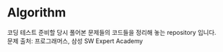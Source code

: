 # Algorithm
코딩 테스트 준비할 당시 풀어본 문제들의 코드들을 정리해 놓는 repository 입니다.  
문제 출처: 프로그래머스, 삼성 SW Expert Academy

